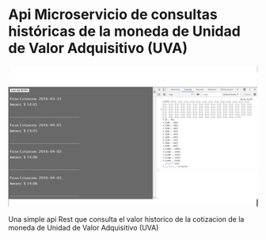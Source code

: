 # Api Microservicio de consultas históricas de la moneda de Unidad de Valor Adquisitivo (UVA)


![Screen](/images/screen.png)


<p>
Una simple api Rest que consulta el valor historico de la cotizacion de la moneda de Unidad de Valor Adquisitivo (UVA)
</p>

